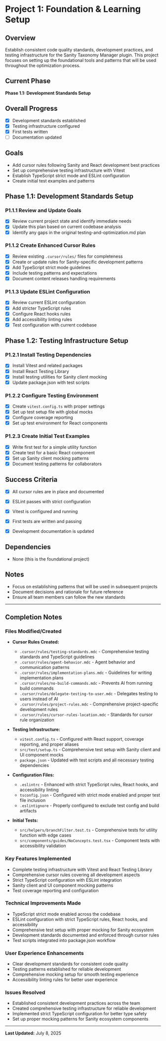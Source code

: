 # Project 1: Foundation & Learning Setup

## Overview
Establish consistent code quality standards, development practices, and testing infrastructure for the Sanity Taxonomy Manager plugin. This project focuses on setting up the foundational tools and patterns that will be used throughout the optimization process.

## Current Phase
**Phase 1.1: Development Standards Setup**

## Overall Progress
- [x] Development standards established
- [x] Testing infrastructure configured
- [x] First tests written
- [ ] Documentation updated

## Goals
- Add cursor rules following Sanity and React development best practices
- Set up comprehensive testing infrastructure with Vitest
- Establish TypeScript strict mode and ESLint configuration
- Create initial test examples and patterns

## Phase 1.1: Development Standards Setup

### P1.1.1 Review and Update Goals
- [x] Review current project state and identify immediate needs
- [x] Update this plan based on current codebase analysis
- [x] Identify any gaps in the original testing-and-optimization.md plan

### P1.1.2 Create Enhanced Cursor Rules
- [x] Review existing `.cursor/rules/` files for completeness
- [x] Create or update rules for Sanity-specific development patterns
- [x] Add TypeScript strict mode guidelines
- [x] Include testing patterns and expectations
- [x] Document content releases handling requirements

### P1.1.3 Update ESLint Configuration
- [x] Review current ESLint configuration
- [x] Add stricter TypeScript rules
- [x] Configure React hooks rules
- [x] Add accessibility linting rules
- [x] Test configuration with current codebase

## Phase 1.2: Testing Infrastructure Setup

### P1.2.1 Install Testing Dependencies
- [x] Install Vitest and related packages
- [x] Install React Testing Library
- [x] Install testing utilities for Sanity client mocking
- [x] Update package.json with test scripts

### P1.2.2 Configure Testing Environment
- [x] Create `vitest.config.ts` with proper settings
- [x] Set up test setup file with global mocks
- [x] Configure coverage reporting
- [x] Set up test environment for React components

### P1.2.3 Create Initial Test Examples
- [x] Write first test for a simple utility function
- [x] Create test for a basic React component
- [x] Set up Sanity client mocking patterns
- [x] Document testing patterns for collaborators

## Success Criteria
- [x] All cursor rules are in place and documented
- [x] ESLint passes with strict configuration
- [x] Vitest is configured and running
- [x] First tests are written and passing
- [x] Development documentation is updated


## Dependencies
- None (this is the foundational project)

## Notes
- Focus on establishing patterns that will be used in subsequent projects
- Document decisions and rationale for future reference
- Ensure all team members can follow the new standards

---

## Completion Notes

### Files Modified/Created
- **Cursor Rules Created:**
  - `.cursor/rules/testing-standards.mdc` - Comprehensive testing standards and TypeScript guidelines
  - `.cursor/rules/agent-behavior.mdc` - Agent behavior and communication patterns
  - `.cursor/rules/implementation-plans.mdc` - Guidelines for writing implementation plans
  - `.cursor/rules/no-build-commands.mdc` - Prevents AI from running build commands
  - `.cursor/rules/delegate-testing-to-user.mdc` - Delegates testing to users instead of AI
  - `.cursor/rules/project-rules.mdc` - Comprehensive project-specific development rules
  - `.cursor/rules/cursor-rules-location.mdc` - Standards for cursor rule organization

- **Testing Infrastructure:**
  - `vitest.config.ts` - Configured with React support, coverage reporting, and proper aliases
  - `src/test/setup.ts` - Comprehensive test setup with Sanity client and UI component mocks
  - `package.json` - Updated with test scripts and all necessary testing dependencies

- **Configuration Files:**
  - `.eslintrc` - Enhanced with strict TypeScript rules, React hooks, and accessibility linting
  - `tsconfig.json` - Configured with strict mode enabled and proper test file inclusion
  - `.eslintignore` - Properly configured to exclude test config and build artifacts

- **Initial Tests:**
  - `src/helpers/branchFilter.test.ts` - Comprehensive tests for utility function with edge cases
  - `src/components/guides/NoConcepts.test.tsx` - Component tests with accessibility validation

### Key Features Implemented
- Complete testing infrastructure with Vitest and React Testing Library
- Comprehensive cursor rules covering all development aspects
- Strict TypeScript configuration with ESLint integration
- Sanity client and UI component mocking patterns
- Test coverage reporting and configuration

### Technical Improvements Made
- TypeScript strict mode enabled across the codebase
- ESLint configuration with strict TypeScript rules, React hooks, and accessibility
- Comprehensive test setup with proper mocking for Sanity ecosystem
- Development standards documented and enforced through cursor rules
- Test scripts integrated into package.json workflow

### User Experience Enhancements
- Clear development standards for consistent code quality
- Testing patterns established for reliable development
- Comprehensive mocking setup for smooth testing experience
- Accessibility linting rules for better user experience

### Issues Resolved
- Established consistent development practices across the team
- Created comprehensive testing infrastructure for reliable development
- Implemented strict TypeScript configuration for better type safety
- Set up proper mocking patterns for Sanity ecosystem components

---

**Last Updated:** July 8, 2025 